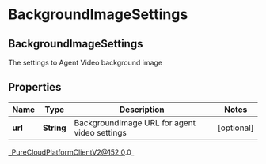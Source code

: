 # BackgroundImageSettings

## BackgroundImageSettings
The settings to Agent Video background image

## Properties

|Name | Type | Description | Notes|
|------------ | ------------- | ------------- | -------------|
| **url** | **String** | BackgroundImage URL for agent video settings | [optional] |



_PureCloudPlatformClientV2@152.0.0_
